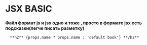 # JSX BASIC

**Файл формат js и jsx одно и тоже , просто в формате jsx есть подсказки(легче писать разметку)**

      **h2** {props.name ? props.name : 'default book'} **/h2**
